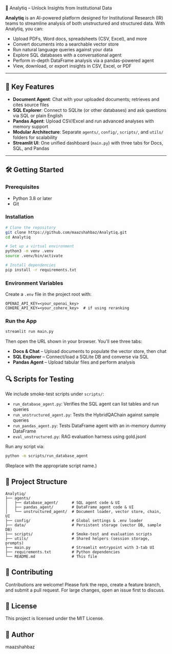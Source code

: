 🌟 Analytiq – Unlock Insights from Institutional Data

**Analytiq** is an AI-powered platform designed for Institutional Research (IR) teams to streamline analysis of both unstructured and structured data. With Analytiq, you can:
- Upload PDFs, Word docs, spreadsheets (CSV, Excel), and more  
- Convert documents into a searchable vector store  
- Run natural language queries against your data  
- Explore SQL databases with a conversational agent  
- Perform in-depth DataFrame analysis via a pandas-powered agent  
- View, download, or export insights in CSV, Excel, or PDF  

---

## 🚀 Key Features
- **Document Agent**: Chat with your uploaded documents; retrieves and cites source files  
- **SQL Explorer**: Connect to SQLite (or other databases) and ask questions via SQL or plain English  
- **Pandas Agent**: Upload CSV/Excel and run advanced analyses with memory support  
- **Modular Architecture**: Separate `agents/`, `config/`, `scripts/`, and `utils/` folders for scalability  
- **Streamlit UI**: One unified dashboard (`main.py`) with three tabs for Docs, SQL, and Pandas  

---

## 🛠️ Getting Started

### Prerequisites
- Python 3.8 or later  
- Git  

### Installation
```bash
# Clone the repository
git clone https://github.com/maazshahbaz/Analytiq.git
cd Analytiq

# Set up a virtual environment
python3 -m venv .venv
source .venv/bin/activate

# Install dependencies
pip install -r requirements.txt
```

### Environment Variables
Create a `.env` file in the project root with:
```
OPENAI_API_KEY=<your_openai_key>
COHERE_API_KEY=<your_cohere_key>  # if using reranking
```

### Run the App
```bash
streamlit run main.py
```

Then open the URL shown in your browser. You'll see three tabs:
- **Docs & Chat** – Upload documents to populate the vector store, then chat
- **SQL Explorer** – Connect/load a SQLite DB and converse via SQL
- **Pandas Agent** – Upload tabular files and perform analysis

## 🔍 Scripts for Testing
We include smoke-test scripts under `scripts/`:
- `run_database_agent.py`: Verifies the SQL agent can list tables and run queries
- `run_unstructured_agent.py`: Tests the HybridQAChain against sample queries
- `run_pandas_agent.py`: Tests DataFrame agent with an in-memory dummy DataFrame
- `eval_unstructured.py`: RAG evaluation harness using gold.jsonl

Run any script via:
```bash
python -m scripts/run_database_agent
```
(Replace with the appropriate script name.)

## 📁 Project Structure
```
Analytiq/
├── agents/
│   ├── database_agent/      # SQL agent code & UI
│   ├── pandas_agent/        # DataFrame agent code & UI
│   └── unstructured_agent/  # Document loader, vector store, chain, UI
├── config/                  # Global settings & .env loader
├── data/                    # Persistent storage (vector DB, sample DB)
├── scripts/                 # Smoke-test and evaluation scripts
├── utils/                   # Shared helpers (session storage, prompts)
├── main.py                  # Streamlit entrypoint with 3-tab UI
├── requirements.txt         # Python dependencies
└── README.md                # This file
```

## 🤝 Contributing
Contributions are welcome! Please fork the repo, create a feature branch, and submit a pull request.
For large changes, open an issue first to discuss.

## 📄 License
This project is licensed under the MIT License.

## 👤 Author
maazshahbaz
